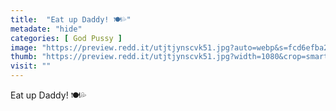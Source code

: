 ```yaml
---
title:  "Eat up Daddy! 🍽💦"
metadate: "hide"
categories: [ God Pussy ]
image: "https://preview.redd.it/utjtjynscvk51.jpg?auto=webp&s=fcd6efba215d6340038cb1842d8e5ff3a4a28151"
thumb: "https://preview.redd.it/utjtjynscvk51.jpg?width=1080&crop=smart&auto=webp&s=760c0fb794c644d0be8a2366aab84bd7dfd9da26"
visit: ""
---
```

Eat up Daddy! 🍽💦

